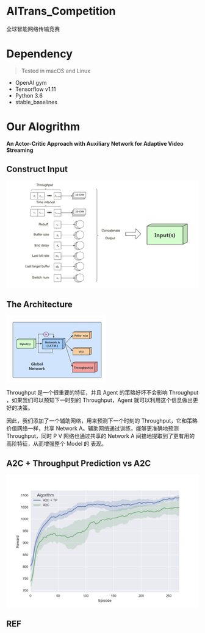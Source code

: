 # AITrans_Competition
全球智能网络传输竞赛

# Dependency
> Tested in macOS and Linux

* OpenAI gym
* Tensorflow v1.11
* Python  3.6
* stable_baselines

# Our Alogrithm
**An Actor-Critic Approach with Auxiliary Network  for Adaptive Video Streaming**

## Construct Input

<img src="assets/markdown-img-paste-20190305141006336.png" width=600 />

## The Architecture
![](assets/markdown-img-paste-20190305141130191.png)

Throughput 是一个很重要的特征，并且 Agent 的策略好坏不会影响 Throughput ，如果我们可以预知下一时刻的 Throughput，Agent 就可以利用这个信息做出更好的决策。

因此，我们添加了一个辅助网络，用来预测下一个时刻的 Throughput，它和策略价值网络一样，共享 Network A。辅助网络通过训练，能够更准确地预测 Throughput，同时 P V 网络也通过共享的 Network A 间接地提取到了更有用的高阶特征，从而增强整个 Model 的 表现。

## A2C + Throughput Prediction vs A2C
![](assets/markdown-img-paste-20190305141228433.png)

## REF
